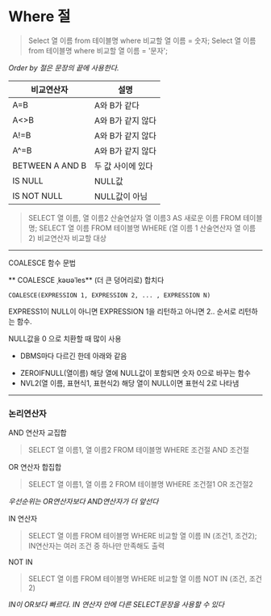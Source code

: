 # Where 절

> Select 열 이름 from 테이블명 where 비교할 열 이름 = 숫자;
> Select 열 이름 from 테이블명 where 비교할 열 이름 = '문자';

*Order by 절은 문장의 끝에 사용한다.*

비교연산자 | 설명
----- | ----
A=B | A와 B가 같다
A<>B | A와 B가 같지 않다
A!=B | A와 B가 같지 않다
A^=B | A와 B가 같지 않다
BETWEEN A AND B | 두 값 사이에 있다
IS NULL | NULL값
IS NOT NULL | NULL값이 아님

> SELECT 열 이름, 열 이름2 산술연살자 열 이름3 AS 새로운 이름 FROM 테이블명;
> SELECT 열 이름 FROM 테이블명 WHERE (열 이름 1 산술연산자 열 이름2) 비교연산자 비교할 대상

---
COALESCE 함수 문법

** COALESCE ˌkəʊəˈles**  (더 큰 덩어리로) 합치다

`COALESCE(EXPRESSION 1, EXPRESSION 2, ... , EXPRESSION N)`

EXPRESS1이 NULL이 아니면 EXPRESSION 1을 리턴하고 아니면 2.. 순서로 리턴하는 함수.

NULL값을 0 으로 치환할 때 많이 사용

* DBMS마다 다르긴 한데 아래와 같음 

- ZEROIFNULL(열이름) 해당 열에 NULL값이 포함되면 숫자 0으로 바꾸는 함수
- NVL2(열 이름, 표현식1, 표현식2) 해당 열이 NULL이면 표현식 2로 나타냄

---


### 논리연산자

AND 연산자
교집합
> SELECT 열 이름1, 열 이름2 FROM 테이블명 WHERE 조건절 AND 조건절

OR 연산자
합집합
> SELECT 열 이름1, 열 이름 2 FROM 테이블명 WHERE 조건절1 OR 조건절2

*우선순위는 OR연산자보다 AND연산자가 더 앞선다*

IN 연산자
> SELECT 열 이름 FROM 테이블명 WHERE 비교할 열 이름 IN (조건1, 조건2);
IN연산자는 여러 조건 중 하나만 만족해도 출력

NOT IN
> SELECT 열 이름 FROM 테이블명 WHERE 비교할 열 이름 NOT IN (조건, 조건2)

*IN이 OR보다 빠르다.*
*IN 연산자 안에 다른 SELECT문장을 사용할 수 있다*

